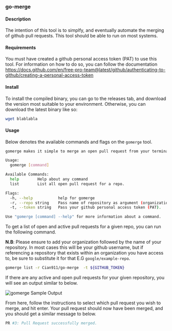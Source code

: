 ### go-merge

#### Description
The intention of this tool is to simplfy, and eventually automate the merging of github pull requests. This tool should be able to run on most systems.

#### Requirements

You must have created a github personal access token (PAT) to use this tool. For information on how to do so, you can follow the documentation https://docs.github.com/en/free-pro-team@latest/github/authenticating-to-github/creating-a-personal-access-token

#### Install

To install the compiled binary, you can go to the releases tab, and download the version most suitable to your environment. Otherwise, you can download the latest binary like so:

```bash
wget blablabla
```
#### Usage

Below denotes the available commands and flags on the `gomerge` tool.

```bash
gomerge makes it simple to merge an open pull request from your terminal

Usage:
  gomerge [command]

Available Commands:
  help        Help about any command
  list        List all open pull request for a repo.

Flags:
  -h, --help           help for gomerge
  -r, --repo string    Pass name of repository as argument (organization/repo).
  -t, --token string   Pass your github personal access token (PAT).

Use "gomerge [command] --help" for more information about a command.
```

To get a list of open and active pull requests for a given repo, you can run the following command.

**N.B**: Please ensure to add your organization followed by the name of your repository. In most cases this will be your github username, but if referencing a repository that exists within an organization you have access to, be sure to substitute it for that E.G `google/example-repo`.

```bash
gomerge list -r Cian911/go-merge  -t ${GITHUB_TOKEN}
```

If there are any active and open pull requests for your given repository, you will see an output similar to below.

![gomerge Sample Output](https://i.imgur.com/UIsiEGd.png)

From here, follow the instructions to select which pull request you wish to merge, and hit enter. Your pull request should now have been merged, and you should get a similar message to below.

```bash
PR #3: Pull Request successfully merged.
```
